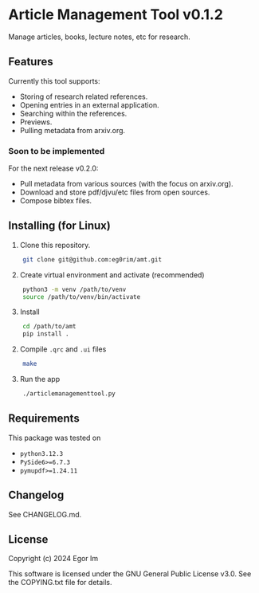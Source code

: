 # Article Management Tool v0.1.2

Manage articles, books, lecture notes, etc for research.

## Features

Currently this tool supports:
- Storing of research related references.
- Opening entries in an external application.
- Searching within the references.
- Previews.
- Pulling metadata from arxiv.org.

### Soon to be implemented

For the next release v0.2.0:
- Pull metadata from various sources (with the focus on arxiv.org).
- Download and store pdf/djvu/etc files from open sources.
- Compose bibtex files.

## Installing (for Linux)

1. Clone this repository.
```bash
    git clone git@github.com:eg0rim/amt.git
```
2. Create virtual environment and activate (recommended)
```bash
    python3 -m venv /path/to/venv
    source /path/to/venv/bin/activate
```
3. Install 
```bash
    cd /path/to/amt
    pip install .
```
2. Compile `.qrc` and `.ui` files
```bash 
    make
```
3. Run the app
```bash
    ./articlemanagementtool.py
```

## Requirements

This package was tested on 
- `python3.12.3`
- `PySide6>=6.7.3`
- `pymupdf>=1.24.11`

## Changelog

See CHANGELOG.md.

## License

Copyright (c) 2024 Egor Im

This software is licensed under the GNU General Public License v3.0. See the COPYING.txt file for details.
